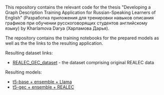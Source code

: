 This repository contains the relevant code for the thesis "Developing a Graph Description Training Application for Russian-Speaking Learners of English" (Разработка приложения для тренировки навыков описания графиков при обучении русскоговорящих студентов английскому языку) by Kharlamova Darya (Харламова Дарья).

The repository contains the training notebooks for the prepared models as well as the the links to the resulting application.

Resulting dataset links: 
 - [REALEC_GEC_dataset](https://huggingface.co/Zlovoblachko) - the dataset comprising original REALEC data

Resulting models:
- [t5-base + ensemble + Llama](https://huggingface.co/Zlovoblachko/REAlEC_2step_model_testing)
- [t5-gec + ensemble + REALEC](Zlovoblachko/t5-grammar-corrector)
